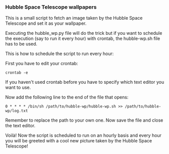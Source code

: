 ### Hubble Space Telescope wallpapers

This is a small script to fetch an image taken by the Hubble Space Telescope and set it as your wallpaper.

Executing the hubble_wp.py file will do the trick but if you want to schedule the execution (say to run it every hour) with crontab, the hubble-wp.sh file has to be used.

This is how to schedule the script to run every hour:

First you have to edit your crontab:
```
crontab -e
```
If you haven't used crontab before you have to specify which text editor you want to use.

Now add the following line to the end of the file that opens:
```
0 * * * * /bin/sh /path/to/hubble-wp/hubble-wp.sh >> /path/to/hubble-wp/log.txt
```

Remember to replace the path to your own one. Now save the file and close the text editor.

Voilà! Now the script is scheduled to run on an hourly basis and every hour you will be greeted with a cool new picture taken by the Hubble Space Telescope!
